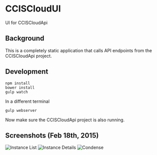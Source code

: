 # CCISCloudUI
UI for CCISCloudApi

## Background
This is a completely static application that calls API endpoints from the CCISCloudApi project.

## Development
```
npm install
bower install
gulp watch
```
In a different terminal
```
gulp webserver
```

Now make sure the CCISCloudApi project is also running.

## Screenshots (Feb 18th, 2015)
![Instance List](https://www.dropbox.com/s/8jt0svxra1z8zvb/instancelist.png?dl=1)
![Instance Details](https://www.dropbox.com/s/dpsm16mvh80sbwd/instancedetails.png?dl=1)
![Condense](https://www.dropbox.com/s/8ukd43qyfdey91z/Screenshot%202015-03-05%2000.50.08.png?dl=1)
